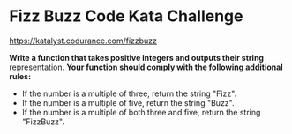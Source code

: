 # Fizz Buzz Code Kata Challenge

https://katalyst.codurance.com/fizzbuzz


**Write a function that takes positive integers and outputs their string** representation.
**Your function should comply with the following additional rules:**

- If the number is a multiple of three, return the string "Fizz".
- If the number is a multiple of five, return the string "Buzz".
- If the number is a multiple of both three and five, return the string "FizzBuzz".
